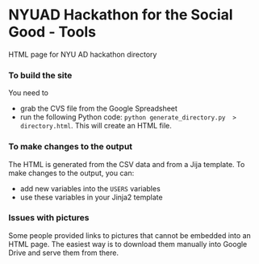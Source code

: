 # NYUAD Hackathon for the Social Good - Tools
HTML page for NYU AD hackathon directory

### To build the site
You need to
- grab the CVS file from the Google Spreadsheet
- run the following Python code: `python generate_directory.py  > directory.html`. This will create an HTML file.

### To make changes to the output
The HTML is generated from the CSV data and from a Jija template.
To make changes to the output, you can:
- add new variables into the `USERS` variables
- use these variables in your Jinja2 template

### Issues with pictures
Some people provided links to pictures that cannot be embedded into an HTML page.
The easiest way is to download them manually into Google Drive and serve them from there.

